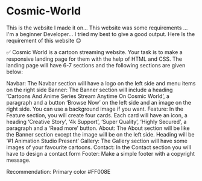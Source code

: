 # Cosmic-World

This is the website I made it on... This website was some requirements ... I'm a beginner Developer... I tried my best to give a good output.
Here Is the requirement of this website 😊

✅ Cosmic World is a cartoon streaming website. Your task is to make a responsive landing page for them with the help of HTML and CSS. The landing page will have 6-7 sections and the following sections are given below:

Navbar: The Navbar section will have a logo on the left side and menu items on the right side
Banner: The Banner section will include a heading ‘Cartoons And Anime Series Stream Anytime On Cosmic World’, a paragraph and a button ‘Browse Now’ on the left side and an image on the right side. You can use a background image if you want.
Feature: In the Feature section, you will create four cards. Each card will have an icon, a heading ‘Creative Story’, ‘4k Support’, ‘Super Quality’, ‘Highly Secured’, a paragraph and a ‘Read more’ button.
About: The About section will be like the Banner section except the image will be on the left side. Heading will be ‘#1 Animation Studio Present’
Gallery: The Gallery section will have some images of your favourite cartoons.
Contact: In the Contact section you will have to design a contact form
Footer: Make a simple footer with a copyright message.

Recommendation:
Primary color #FF008E
